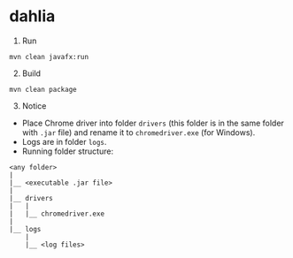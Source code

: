 # dahlia

1. Run
```
mvn clean javafx:run
```
2. Build
```
mvn clean package
```
3. Notice
- Place Chrome driver into folder `drivers` (this folder is in the same folder with `.jar` file) and rename it to `chromedriver.exe` (for Windows).
- Logs are in folder `logs`.
- Running folder structure:
```
<any folder>
|
|__ <executable .jar file>
|
|__ drivers
|   |
|   |__ chromedriver.exe
|
|__ logs
    |
    |__ <log files>     
```
